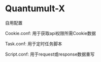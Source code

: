 # Quantumult-X
自用配置

Cookie.conf: 用于获取api权限所需Cookie数据

Task.conf: 用于定时任务脚本

Script.conf: 用于request或response数据重写
